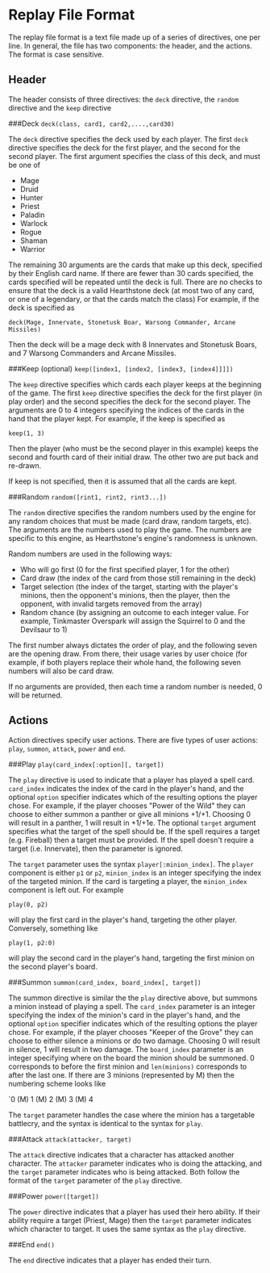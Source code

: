 Replay File Format
==================

The replay file format is a text file made up of a series of directives,
one per line.  In general, the file has two components: the header, and the actions.
The format is case sensitive.

Header
------
The header consists of three directives: the `deck` directive, the `random` directive and the `keep` directive

###Deck
`deck(class, card1, card2,....,card30)`

The `deck` directive specifies the deck used by each player.  The first `deck` directive specifies the deck for the first
player, and the second for the second player.  The first argument specifies the class of this deck, and must be one of

 * Mage
 * Druid
 * Hunter
 * Priest
 * Paladin
 * Warlock
 * Rogue
 * Shaman
 * Warrior

The remaining 30 arguments are the cards that make up this deck, specified by their English card name.
If there are fewer than 30 cards specified, the cards specified will be repeated until the deck is full.
There are no checks to ensure that the deck is a valid Hearthstone deck (at most two of any card, or one of a legendary,
or that the cards match the class)
For example, if the deck is specified as

`deck(Mage, Innervate, Stonetusk Boar, Warsong Commander, Arcane Missiles)`

Then the deck will be a mage deck with 8 Innervates and Stonetusk Boars, and 7 Warsong Commanders and Arcane Missiles.

###Keep (optional)
`keep([index1, [index2, [index3, [index4]]]])`

The  `keep` directive specifies which cards each player keeps at the beginning of the game.
The first `keep` directive specifies the deck for the first player (in play order) and the second specifies the deck for the
second player.  The arguments are 0 to 4 integers specifying the indices of the cards in the hand that the player kept.
For example, if the keep is specified as

`keep(1, 3)`

Then the player (who must be the second player in this example) keeps the second and fourth card of their initial draw.
The other two are put back and re-drawn.

If keep is not specified, then it is assumed that all the cards are kept.

###Random
`random([rint1, rint2, rint3...])`

The `random` directive specifies the random numbers used by the engine for any random choices that must be made
(card draw, random targets, etc).  The arguments are the numbers used to play the game.  The numbers are specific
to this engine, as Hearthstone's engine's randomness is unknown.

Random numbers are used in the following ways:

 * Who will go first (0 for the first specified player, 1 for the other)
 * Card draw (the index of the card from those still remaining in the deck)
 * Target selection (the index of the target, starting with the player's minions, then the opponent's minions, then the player, then the opponent, with invalid targets removed from the array)
 * Random chance (by assigning an outcome to each integer value.  For example, Tinkmaster Overspark will assign the Squirrel to 0 and the Devilsaur to 1)

The first number always dictates the order of play, and the following seven are the opening draw.
From there, their usage varies by user choice (for example, if both players replace their whole hand, the
following seven numbers will also be card draw.

If no arguments are provided, then each time a random number is needed, 0 will be returned.

Actions
-------

Action directives specify user actions.  There are five types of user actions: `play`, `summon`, `attack`, `power` and `end`.

###Play
`play(card_index[:option][, target])`

The `play` directive is used to indicate that a player has played a spell card.  `card_index` indicates the
index of the card in the player's hand, and the optional `option` specifier indicates which of the resulting options the
player chose.  For example, if the player chooses "Power of the Wild" they can choose to either summon a panther or
give all minions +1/+1.  Choosing 0 will result in a panther, 1 will result in +1/+1e. The optional `target` argument
specifies what the target of the spell should be.  If the spell requires a target (e.g. Fireball) then a target must be
provided. If the spell doesn't require a target (i.e. Innervate), then the parameter is ignored.

The `target` parameter uses the syntax `player[:minion_index]`.  The `player` component is either `p1` or `p2`,
`minion_index` is an integer specifying the index of the targeted minion.  If the card is targeting a player, the
`minion_index` component is left out.  For example

`play(0, p2)`

will play the first card in the player's hand, targeting the other player.  Conversely, something like

`play(1, p2:0)`

will play the second card in the player's hand, targeting the first minion on the second player's board.

###Summon
`summon(card_index, board_index[, target])`

The summon directive is similar the the `play` directive above, but summons a minion instead of playing a spell.
The `card_index` parameter is an integer specifying the index of the minion's card in the player's hand, and the optional
`option` specifier indicates which of the resulting options the player chose.  For example, if the player chooses
"Keeper of the Grove" they can choose to either silence a minions or
do two damage.  Choosing 0 will result in silence, 1 will result in two damage.  The
`board_index` parameter is an integer specifying where on the board the minion should be summoned.  0 corresponds to
before the first minion and `len(minions)` corresponds to after the last one.  If there are 3 minions (represented by M)
then the numbering scheme looks like

`0 (M) 1 (M) 2 (M) 3 (M) 4

The `target` parameter handles the case where the minion has a targetable battlecry, and the syntax is identical to the
 syntax for `play`.

###Attack
`attack(attacker, target)`

The `attack` directive indicates that a character has attacked another character.  The `attacker` parameter indicates
who is doing the attacking, and the `target` parameter indicates who is being attacked.  Both follow the format of the
`target` parameter of the `play` directive.

###Power
`power([target])`

The `power` directive indicates that a player has used their hero ability.  If their ability require a target
(Priest, Mage) then the `target` parameter indicates which character to target.  It uses the same syntax as the `play`
directive.

###End
`end()`

The `end` directive indicates that a player has ended their turn.